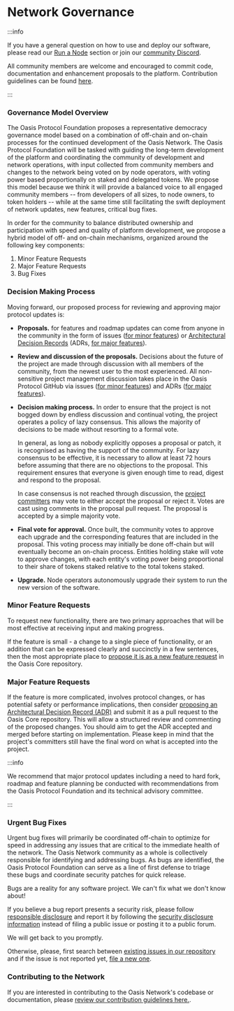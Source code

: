 # Network Governance

:::info

If you have a general question on how to use and deploy our software, please
read our [Run a Node](../node/README.mdx) section or join our
[community Discord](README.md).

All community members are welcome and encouraged to commit code, documentation
and enhancement proposals to the platform. Contribution guidelines can be found
[here](oasis-core.md).

:::

### Governance Model Overview

The Oasis Protocol Foundation proposes a representative democracy governance
model based on a combination of off-chain and on-chain processes for the
continued development of the Oasis Network. The Oasis Protocol Foundation will
be tasked with guiding the long-term development of the platform and
coordinating the community of development and network operations, with input
collected from community members and changes to the network being voted on by
node operators, with voting power based proportionally on staked and delegated
tokens. We propose this model because we think it will provide a balanced voice
to all engaged community members -- from developers of all sizes, to node
owners, to token holders -- while at the same time still facilitating the swift
deployment of network updates, new features, critical bug fixes.

In order for the community to balance distributed ownership and participation
with speed and quality of platform development, we propose a hybrid model of
off- and on-chain mechanisms, organized around the following key components:

1. Minor Feature Requests
2. Major Feature Requests
3. Bug Fixes

### Decision Making Process

Moving forward, our proposed process for reviewing and approving major protocol
updates is:

* **Proposals.** for features and roadmap updates can come from anyone in the
  community in the form of issues
  ([for minor features](network-governance.md#minor-feature-requests)) or
  [Architectural Decision Records](../../adrs) (ADRs,
  [for major features](network-governance.md#major-feature-requests)).
* **Review and discussion of the proposals.** Decisions about the future of the
  project are made through discussion with all members of the community, from 
  the newest user to the most experienced. All non-sensitive project management
  discussion takes place in the Oasis Protocol GitHub via issues
  ([for minor features](network-governance.md#minor-feature-requests)) and ADRs
  ([for major features](network-governance.md#major-feature-requests)).
* **Decision making process.** In order to ensure that the project is not
  bogged down by endless discussion and continual voting, the project operates
  a policy of lazy consensus. This allows the majority of decisions to be made
  without resorting to a formal vote.

  In general, as long as nobody explicitly opposes a proposal or patch, it is
  recognised as having the support of the community. For lazy consensus to be
  effective, it is necessary to allow at least 72 hours before assuming that
  there are no objections to the proposal. This requirement ensures that
  everyone is given enough time to read, digest and respond to the proposal.

  In case consensus is not reached through discussion, the
  [project committers](https://github.com/oasisprotocol/oasis-core/blob/master/GOVERNANCE.md#committers)
  may vote to either accept the proposal or reject it. Votes are cast using
  comments in the proposal pull request. The proposal is accepted by a simple
  majority vote.
* **Final vote for approval.** Once built, the community votes to approve each
  upgrade and the corresponding features that are included in the proposal.
  This voting process may initially be done off-chain but will eventually
  become an on-chain process. Entities holding stake will vote to approve
  changes, with each entity's voting power being proportional to their share of
  tokens staked relative to the total tokens staked.
* **Upgrade.** Node operators autonomously upgrade their system to run the new
  version of the software.

### Minor Feature Requests

To request new functionality, there are two primary approaches that will be
most effective at receiving input and making progress.

If the feature is small - a change to a single piece of functionality, or an
addition that can be expressed clearly and succinctly in a few sentences,
then the most appropriate place to
[propose it is as a new feature request](https://github.com/oasisprotocol/oasis-core/issues/new?template=feature_request.md)
in the Oasis Core repository.

### Major Feature Requests

If the feature is more complicated, involves protocol changes, or has potential
safety or performance implications, then consider
[proposing an Architectural Decision Record (ADR)](../../adrs) and submit it as
a pull request to the Oasis Core repository. This will allow a structured
review and commenting of the proposed changes. You should aim to get the ADR
accepted and merged before starting on implementation. Please keep in mind that
the project's committers still have the final word on what is accepted into the
project.

:::info

We recommend that major protocol updates including a need to hard fork, roadmap
and feature planning be conducted with recommendations from the Oasis Protocol
Foundation and its technical advisory committee.

:::

### Urgent Bug Fixes

Urgent bug fixes will primarily be coordinated off-chain to optimize for speed
in addressing any issues that are critical to the immediate health of the
network. The Oasis Network community as a whole is collectively responsible for
identifying and addressing bugs. As bugs are identified, the Oasis Protocol
Foundation can serve as a line of first defense to triage these bugs and
coordinate security patches for quick release.

Bugs are a reality for any software project. We can't fix what we don't know
about!

If you believe a bug report presents a security risk, please follow
[responsible disclosure](https://en.wikipedia.org/wiki/Responsible_disclosure)
and report it by following the
[security disclosure information](https://oasisprotocol.org/security) instead
of filing a public issue or posting it to a public forum.

We will get back to you promptly.

Otherwise, please, first search between
[existing issues in our repository](https://github.com/oasisprotocol/oasis-core/issues)
and if the issue is not reported yet,
[file a new one](https://github.com/oasisprotocol/oasis-core/issues/new?template=bug_report.md).

### Contributing to the Network

If you are interested in contributing to the Oasis Network's codebase or
documentation, please
[review our contribution guidelines here.](oasis-core.md).
